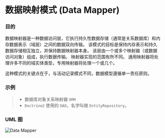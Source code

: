 # 数据映射模式 (Data Mapper)
### 目的
数据映射器是一种数据访问层，它执行持久性数据存储（通常是关系数据库）和内存数据表示（域层）之间的数据双向传输。 该模式的目标是保持内存表示和持久数据存储相互独立，并保持数据映射器本身。 该层由一个或多个映射器（或数据访问对象）组成，执行数据传输。 映射器实现的范围有所不同。 通用映射器将处理许多不同的域实体类型，专用映射器将处理一个或几个。

这种模式的关键点在于，与活动记录模式不同，数据模型遵循单一责任原则。
### 示例
>+ 数据库对象关系映射器 `ORM`
>+ `Doctrine2` 使用的 `DAO`，名字叫做 `EntityRepository`。
   
### UML 图
![Data Mapper](https://raw.githubusercontent.com/qiujiafei123/DesignPatterns/master/Image/data_mapper.png)
